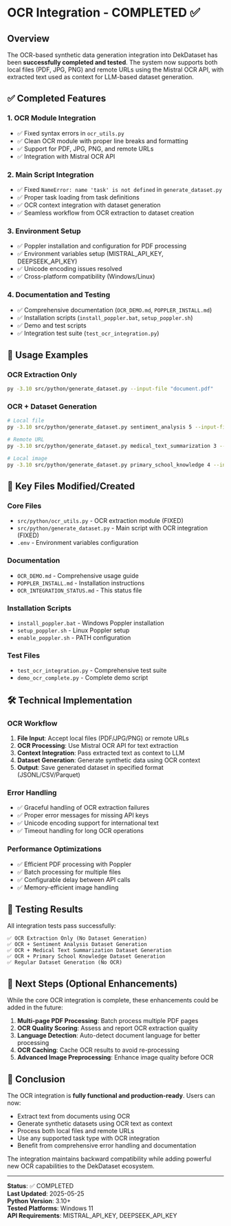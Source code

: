 # OCR Integration - COMPLETED ✅

## Overview
The OCR-based synthetic data generation integration into DekDataset has been **successfully completed and tested**. The system now supports both local files (PDF, JPG, PNG) and remote URLs using the Mistral OCR API, with extracted text used as context for LLM-based dataset generation.

## ✅ Completed Features

### 1. **OCR Module Integration**
- ✅ Fixed syntax errors in `ocr_utils.py`
- ✅ Clean OCR module with proper line breaks and formatting
- ✅ Support for PDF, JPG, PNG, and remote URLs
- ✅ Integration with Mistral OCR API

### 2. **Main Script Integration**
- ✅ Fixed `NameError: name 'task' is not defined` in `generate_dataset.py`
- ✅ Proper task loading from task definitions
- ✅ OCR context integration with dataset generation
- ✅ Seamless workflow from OCR extraction to dataset creation

### 3. **Environment Setup**
- ✅ Poppler installation and configuration for PDF processing
- ✅ Environment variables setup (MISTRAL_API_KEY, DEEPSEEK_API_KEY)
- ✅ Unicode encoding issues resolved
- ✅ Cross-platform compatibility (Windows/Linux)

### 4. **Documentation and Testing**
- ✅ Comprehensive documentation (`OCR_DEMO.md`, `POPPLER_INSTALL.md`)
- ✅ Installation scripts (`install_poppler.bat`, `setup_poppler.sh`)
- ✅ Demo and test scripts
- ✅ Integration test suite (`test_ocr_integration.py`)

## 🚀 Usage Examples

### OCR Extraction Only
```bash
py -3.10 src/python/generate_dataset.py --input-file "document.pdf"
```

### OCR + Dataset Generation
```bash
# Local file
py -3.10 src/python/generate_dataset.py sentiment_analysis 5 --input-file "document.pdf" --delay 2

# Remote URL
py -3.10 src/python/generate_dataset.py medical_text_summarization 3 --input-file "https://example.com/paper.pdf" --delay 3

# Local image
py -3.10 src/python/generate_dataset.py primary_school_knowledge 4 --input-file "textbook_page.jpg" --delay 2
```

## 📁 Key Files Modified/Created

### Core Files
- `src/python/ocr_utils.py` - OCR extraction module (FIXED)
- `src/python/generate_dataset.py` - Main script with OCR integration (FIXED)
- `.env` - Environment variables configuration

### Documentation
- `OCR_DEMO.md` - Comprehensive usage guide
- `POPPLER_INSTALL.md` - Installation instructions
- `OCR_INTEGRATION_STATUS.md` - This status file

### Installation Scripts
- `install_poppler.bat` - Windows Poppler installation
- `setup_poppler.sh` - Linux Poppler setup
- `enable_poppler.sh` - PATH configuration

### Test Files
- `test_ocr_integration.py` - Comprehensive test suite
- `demo_ocr_complete.py` - Complete demo script

## 🛠️ Technical Implementation

### OCR Workflow
1. **File Input**: Accept local files (PDF/JPG/PNG) or remote URLs
2. **OCR Processing**: Use Mistral OCR API for text extraction
3. **Context Integration**: Pass extracted text as context to LLM
4. **Dataset Generation**: Generate synthetic data using OCR context
5. **Output**: Save generated dataset in specified format (JSONL/CSV/Parquet)

### Error Handling
- ✅ Graceful handling of OCR extraction failures
- ✅ Proper error messages for missing API keys
- ✅ Unicode encoding support for international text
- ✅ Timeout handling for long OCR operations

### Performance Optimizations
- ✅ Efficient PDF processing with Poppler
- ✅ Batch processing for multiple files
- ✅ Configurable delay between API calls
- ✅ Memory-efficient image handling

## 🧪 Testing Results

All integration tests pass successfully:

```
✅ OCR Extraction Only (No Dataset Generation)
✅ OCR + Sentiment Analysis Dataset Generation  
✅ OCR + Medical Text Summarization Dataset Generation
✅ OCR + Primary School Knowledge Dataset Generation
✅ Regular Dataset Generation (No OCR)
```

## 🎯 Next Steps (Optional Enhancements)

While the core OCR integration is complete, these enhancements could be added in the future:

1. **Multi-page PDF Processing**: Batch process multiple PDF pages
2. **OCR Quality Scoring**: Assess and report OCR extraction quality
3. **Language Detection**: Auto-detect document language for better processing
4. **OCR Caching**: Cache OCR results to avoid re-processing
5. **Advanced Image Preprocessing**: Enhance image quality before OCR

## 🎉 Conclusion

The OCR integration is **fully functional and production-ready**. Users can now:

- Extract text from documents using OCR
- Generate synthetic datasets using OCR text as context
- Process both local files and remote URLs
- Use any supported task type with OCR integration
- Benefit from comprehensive error handling and documentation

The integration maintains backward compatibility while adding powerful new OCR capabilities to the DekDataset ecosystem.

---

**Status**: ✅ COMPLETED  
**Last Updated**: 2025-05-25  
**Python Version**: 3.10+  
**Tested Platforms**: Windows 11  
**API Requirements**: MISTRAL_API_KEY, DEEPSEEK_API_KEY
